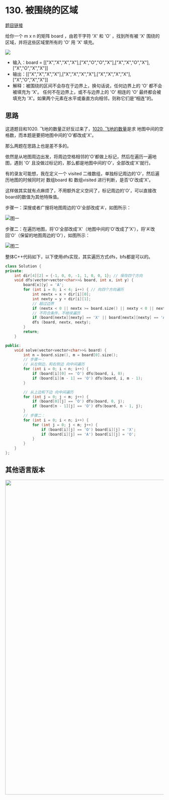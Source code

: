 
# 130. 被围绕的区域 

[题目链接](https://leetcode.cn/problems/surrounded-regions/)

给你一个 m x n 的矩阵 board ，由若干字符 'X' 和 'O' ，找到所有被 'X' 围绕的区域，并将这些区域里所有的 'O' 用 'X' 填充。 

![](https://code-thinking-1253855093.file.myqcloud.com/pics/20220901104745.png) 

* 输入：board = [["X","X","X","X"],["X","O","O","X"],["X","X","O","X"],["X","O","X","X"]]
* 输出：[["X","X","X","X"],["X","X","X","X"],["X","X","X","X"],["X","O","X","X"]]
* 解释：被围绕的区间不会存在于边界上，换句话说，任何边界上的 'O' 都不会被填充为 'X'。 任何不在边界上，或不与边界上的 'O' 相连的 'O' 最终都会被填充为 'X'。如果两个元素在水平或垂直方向相邻，则称它们是“相连”的。

## 思路

这道题目和1020. 飞地的数量正好反过来了，[1020. 飞地的数量](https://leetcode.cn/problems/number-of-enclaves/solution/by-carlsun-2-7lt9/)是求 地图中间的空格数，而本题是要把地图中间的'O'都改成'X'。 

那么两题在思路上也是差不多的。

依然是从地图周边出发，将周边空格相邻的'O'都做上标记，然后在遍历一遍地图，遇到 'O' 且没做过标记的，那么都是地图中间的'O'，全部改成'X'就行。

有的录友可能想，我在定义一个 visited 二维数组，单独标记周边的'O'，然后遍历地图的时候同时对 数组board 和 数组visited 进行判断，是否'O'改成'X'。

这样做其实就有点麻烦了，不用额外定义空间了，标记周边的'O'，可以直接改board的数值为其他特殊值。 

步骤一：深搜或者广搜将地图周边的'O'全部改成'A'，如图所示： 

![图一](https://code-thinking-1253855093.file.myqcloud.com/pics/20220902102337.png) 

步骤二：在遍历地图，将'O'全部改成'X'（地图中间的'O'改成了'X'），将'A'改回'O'（保留的地图周边的'O'），如图所示： 

![图二](https://code-thinking-1253855093.file.myqcloud.com/pics/20220902102831.png)

整体C++代码如下，以下使用dfs实现，其实遍历方式dfs，bfs都是可以的。 

```CPP 
class Solution {
private:
    int dir[4][2] = {-1, 0, 0, -1, 1, 0, 0, 1}; // 保存四个方向
    void dfs(vector<vector<char>>& board, int x, int y) {
        board[x][y] = 'A';
        for (int i = 0; i < 4; i++) { // 向四个方向遍历
            int nextx = x + dir[i][0];
            int nexty = y + dir[i][1];
            // 超过边界
            if (nextx < 0 || nextx >= board.size() || nexty < 0 || nexty >= board[0].size()) continue;
            // 不符合条件，不继续遍历
            if (board[nextx][nexty] == 'X' || board[nextx][nexty] == 'A') continue;
            dfs (board, nextx, nexty);
        }
        return;
    }

public:
    void solve(vector<vector<char>>& board) {
        int n = board.size(), m = board[0].size(); 
        // 步骤一：
        // 从左侧边，和右侧边 向中间遍历
        for (int i = 0; i < n; i++) {
            if (board[i][0] == 'O') dfs(board, i, 0);
            if (board[i][m - 1] == 'O') dfs(board, i, m - 1);
        }

        // 从上边和下边 向中间遍历
        for (int j = 0; j < m; j++) {
            if (board[0][j] == 'O') dfs(board, 0, j);
            if (board[n - 1][j] == 'O') dfs(board, n - 1, j);
        }
        // 步骤二：
        for (int i = 0; i < n; i++) {
            for (int j = 0; j < m; j++) {
                if (board[i][j] == 'O') board[i][j] = 'X';
                if (board[i][j] == 'A') board[i][j] = 'O';
            }
        }
    }
};
```

## 其他语言版本 
<p align="center">
<a href="https://programmercarl.com/other/kstar.html" target="_blank">
  <img src="../pics/网站星球宣传海报.jpg" width="1000"/>
</a>
